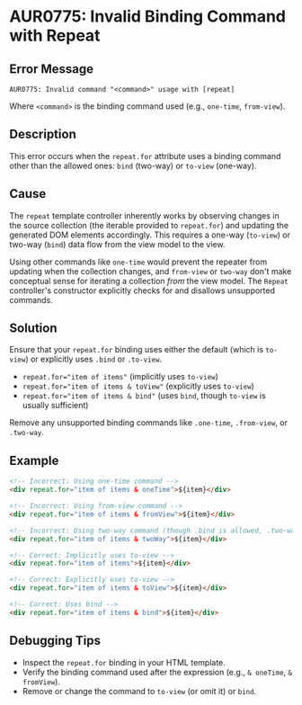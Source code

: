 # AUR0775: Invalid Binding Command with Repeat

## Error Message

`AUR0775: Invalid command "<command>" usage with [repeat]`

Where `<command>` is the binding command used (e.g., `one-time`, `from-view`).

## Description

This error occurs when the `repeat.for` attribute uses a binding command other than the allowed ones: `bind` (two-way) or `to-view` (one-way).

## Cause

The `repeat` template controller inherently works by observing changes in the source collection (the iterable provided to `repeat.for`) and updating the generated DOM elements accordingly. This requires a one-way (`to-view`) or two-way (`bind`) data flow from the view model to the view.

Using other commands like `one-time` would prevent the repeater from updating when the collection changes, and `from-view` or `two-way` don't make conceptual sense for iterating a collection *from* the view model. The `Repeat` controller's constructor explicitly checks for and disallows unsupported commands.

## Solution

Ensure that your `repeat.for` binding uses either the default (which is `to-view`) or explicitly uses `.bind` or `.to-view`.

-   `repeat.for="item of items"` (implicitly uses `to-view`)
-   `repeat.for="item of items & toView"` (explicitly uses `to-view`)
-   `repeat.for="item of items & bind"` (uses `bind`, though `to-view` is usually sufficient)

Remove any unsupported binding commands like `.one-time`, `.from-view`, or `.two-way`.

## Example

```html
<!-- Incorrect: Using one-time command -->
<div repeat.for="item of items & oneTime">${item}</div>

<!-- Incorrect: Using from-view command -->
<div repeat.for="item of items & fromView">${item}</div>

<!-- Incorrect: Using two-way command (though .bind is allowed, .two-way alias might not be) -->
<div repeat.for="item of items & twoWay">${item}</div>

<!-- Correct: Implicitly uses to-view -->
<div repeat.for="item of items">${item}</div>

<!-- Correct: Explicitly uses to-view -->
<div repeat.for="item of items & toView">${item}</div>

<!-- Correct: Uses bind -->
<div repeat.for="item of items & bind">${item}</div>
```

## Debugging Tips

-   Inspect the `repeat.for` binding in your HTML template.
-   Verify the binding command used after the expression (e.g., `& oneTime`, `& fromView`).
-   Remove or change the command to `to-view` (or omit it) or `bind`.

